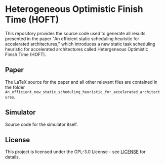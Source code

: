 # Heterogeneous Optimistic Finish Time (HOFT)

This repository provides the source code used to generate all results presented in the paper "An efficient static scheduling heuristic for accelerated architectures," which introduces a new static task scheduling heuristic for accelerated architectures called Hetergeneous Optimistic Finish Time (HOFT). 

## Paper

The LaTeX source for the paper and all other relevant files are contained in the folder `An_efficient_new_static_scheduling_heuristic_for_accelerated_architectures`.

## Simulator

Source code for the simulator itself. 

## License

This project is licensed under the GPL-3.0 License - see [LICENSE](LICENSE.md) for details.


